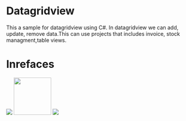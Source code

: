 # Datagridview
This a sample for datagridview using C#. In datagridview we can add, update, remove data.This can use projects that includes
invoice, stock managment,table views.

# Inrefaces

<img src="https://user-images.githubusercontent.com/29086284/42303244-a89284de-803d-11e8-8585-7f76c1ccd3b4.png"/>
<img src="https://user-images.githubusercontent.com/29086284/42264256-c3686522-7f8d-11e8-85d8-737385e2560e.jpg" hieght="100px" width="100px"/>

<img src="https://user-images.githubusercontent.com/29086284/42303248-adf510c2-803d-11e8-9c8c-16866c1aa41a.png"/>
